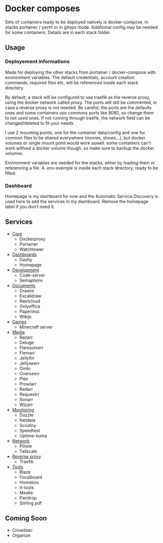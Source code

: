 # Docker composes

Sets of containers ready to be deployed natively is docker-compose, in stacks portainer / yacht or in gitops mode.
Additional config may be needed for some containers. Details are in each stack folder.

## Usage

### Deployement informations

Made for deploying the other stacks from portainer / docker-compose with environment variables.
The default credentials, account creation commands, required files etc, will be referenced inside each stack directory.

By default, a stack will be configured to use traefik as the reverse proxy, using the docker network called proxy. The ports will still be commented, in case a reverse proxy is not needed. Be careful, the ports are the defaults ones and some containers use commons ports like 8080, so change them to not used ones. If not running through traefik, the network field can be changed/deleted to fit your needs.

I use 2 mounting points, one for the container data/config and one for common files to be shared everywhere (movies, shows...), but docker volumes or single mount point would work aswell. some containers can't work without a docker volume though, so make sure to backup the docker volumes.

Environment variables are needed for the stacks, either by loading them or referencing a file. A .env-exemple is inside each stack directory, ready to be filled.  

### Dashboard

Homepage is my dashboard for now and the Automatic Service Discovery is used here to add the services in my dashboard. Remove the homepage label if you don't need it.

## Services

- [Core](Core)
  - Dockerproxy
  - Portainer
  - Watchtower
- [Dashboards](Dashboard)
  - Dashy  
  - Homepage
- [Development](Development)
  - Code-server
  - Semaphore
- [Documents](Documents)
  - Drawio
  - Excalidraw
  - Nextcloud
  - Onlyoffice
  - Paperless
  - Wikijs
- [Games](Games)
  - Minecraft server
- [Media](Media)
  - Bazarr
  - Deluge
  - Flaresolverr
  - Flemarr
  - Jellyfin
  - Jellyseerr
  - Ombi
  - Overseerr
  - Plex
  - Prowlarr
  - Radarr
  - Requestrr
  - Sonarr
  - Wizarr
- [Monitoring](Monitoring)
  - Dozzle
  - Netdata
  - Scrutiny
  - Speedtest
  - Uptime-kuma
- [Network](Network)
  - Pihole
  - Tailscale
- [Reverse proxy](ReverseProxy)
  - Traefik
- [Tools](Tools)
  - Blaze
  - Focalboard
  - Homebox
  - It-tools
  - Mealie
  - Pairdrop
  - Stirling pdf

## Coming Soon

- Crowdsec
- Organize
